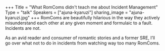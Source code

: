 +++
Title = "What RomComs didn't teach me about Incident Management"
Type = "talk"
Speakers = ["ajuna-kyaruzi"]
sharing_image = "ajuna-kyaruzi.jpg"
+++
RomComs are beautifully hilarious in the way they actively misunderstand each other at any given moment and formulaic to a fault. Incidents are not.

As an avid reader and consumer of romantic stories and a former SRE, I’ll go over what not to do in incidents from watching way too many RomComs.
